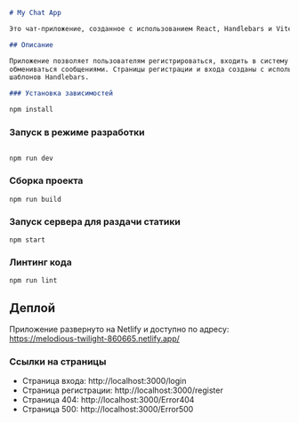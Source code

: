 ```markdown
# My Chat App

Это чат-приложение, созданное с использованием React, Handlebars и Vite.

## Описание

Приложение позволяет пользователям регистрироваться, входить в систему и
обмениваться сообщениями. Страницы регистрации и входа созданы с использованием
шаблонов Handlebars.

### Установка зависимостей

npm install
```

### Запуск в режиме разработки

```

npm run dev

```

### Сборка проекта

```
npm run build

```

### Запуск сервера для раздачи статики

```
npm start

```

### Линтинг кода

```
npm run lint

```

## Деплой

Приложение развернуто на Netlify и доступно по адресу:
https://melodious-twilight-860665.netlify.app/

### Ссылки на страницы

- Страница входа: http://localhost:3000/login
- Страница регистрации: http://localhost:3000/register
- Страница 404: http://localhost:3000/Error404
- Страница 500: http://localhost:3000/Error500
